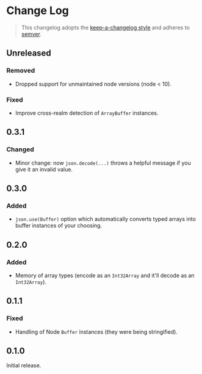 # Change Log

> This changelog adopts the [keep-a-changelog style](http://keepachangelog.com/en/0.3.0/) and adheres to [semver](http://semver.org/).

## Unreleased
### Removed
- Dropped support for unmaintained node versions (node < 10).

### Fixed
- Improve cross-realm detection of `ArrayBuffer` instances.

## 0.3.1
### Changed
- Minor change: now `json.decode(...)` throws a helpful message if you give it an invalid value.

## 0.3.0
### Added
- `json.use(Buffer)` option which automatically converts typed arrays into buffer instances of your choosing.

## 0.2.0
### Added
- Memory of array types (encode as an `Int32Array` and it'll decode as an `Int32Array`).

## 0.1.1
### Fixed
- Handling of Node `Buffer` instances (they were being stringified).

## 0.1.0
Initial release.
